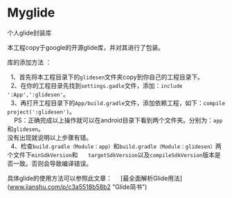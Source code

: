 # Myglide

个人glide封装库

本工程copy于google的开源glide库，并对其进行了包装。

库的添加方法 ：   

    1、首先将本工程目录下的`glidesen`文件夹copy到你自己的工程目录下。    
    2、在你的工程目录先找到`settings.gadle`文件，添加：`include ':App',':glidesen'`。   
    3、再打开工程目录下的`App/build.gradle`文件，添加依赖工程，如下：`compile project(':glidesen')`。     
        PS：正确完成以上操作就可以在android目录下看到两个文件夹。分别为：`app`和`glidesen`。    
               没有出现就说明以上步骤有错。    
    4、检查`build.gradle（Module：app）`和`build.gradle（Module：glidesen）`两个文件下`minSdkVersion`和
      `targetSdkVersion`以及`compileSdkVersion`版本是否一致。否则会导致编译错误。
      
   具体glide的使用方法可以参照此文章：
     [最全面解析Glide用法] (www.jianshu.com/p/c3a5518b58b2 "Glide简书")

